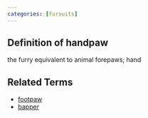 ```yaml
---
categories: [fursuits]
---
```


## Definition of handpaw

the furry equivalent to animal forepaws; hand

## Related Terms

- [footpaw](./footpaw)
- [bapper](./bapper)
